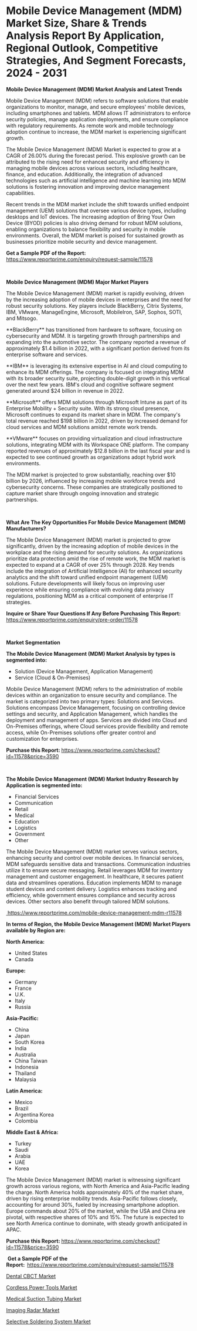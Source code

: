 <p><h1>Mobile Device Management (MDM) Market Size, Share & Trends Analysis Report By Application, Regional Outlook, Competitive Strategies, And Segment Forecasts, 2024 - 2031</h1></p><p><strong>Mobile Device Management (MDM) Market Analysis and Latest Trends</strong></p>
<p><p>Mobile Device Management (MDM) refers to software solutions that enable organizations to monitor, manage, and secure employees' mobile devices, including smartphones and tablets. MDM allows IT administrators to enforce security policies, manage application deployments, and ensure compliance with regulatory requirements. As remote work and mobile technology adoption continue to increase, the MDM market is experiencing significant growth.</p><p>The Mobile Device Management (MDM) Market is expected to grow at a CAGR of 26.00% during the forecast period. This explosive growth can be attributed to the rising need for enhanced security and efficiency in managing mobile devices across various sectors, including healthcare, finance, and education. Additionally, the integration of advanced technologies such as artificial intelligence and machine learning into MDM solutions is fostering innovation and improving device management capabilities.</p><p>Recent trends in the MDM market include the shift towards unified endpoint management (UEM) solutions that oversee various device types, including desktops and IoT devices. The increasing adoption of Bring Your Own Device (BYOD) policies is also driving demand for robust MDM solutions, enabling organizations to balance flexibility and security in mobile environments. Overall, the MDM market is poised for sustained growth as businesses prioritize mobile security and device management.</p></p>
<p><strong>Get a Sample PDF of the Report:&nbsp;</strong> <a href="https://www.reportprime.com/enquiry/request-sample/11578?utm_campaign=1743&utm_medium=2&utm_source=Github&utm_content=ia&utm_term=25122024&utm_id=mobile-device-management-mdm">https://www.reportprime.com/enquiry/request-sample/11578</a></p>
<p>&nbsp;</p>
<p><strong>Mobile Device Management (MDM) Major Market Players</strong></p>
<p><p>The Mobile Device Management (MDM) market is rapidly evolving, driven by the increasing adoption of mobile devices in enterprises and the need for robust security solutions. Key players include BlackBerry, Citrix Systems, IBM, VMware, ManageEngine, Microsoft, MobileIron, SAP, Sophos, SOTI, and Mitsogo.</p><p>**BlackBerry** has transitioned from hardware to software, focusing on cybersecurity and MDM. It is targeting growth through partnerships and expanding into the automotive sector. The company reported a revenue of approximately $1.4 billion in 2022, with a significant portion derived from its enterprise software and services.</p><p>**IBM** is leveraging its extensive expertise in AI and cloud computing to enhance its MDM offerings. The company is focused on integrating MDM with its broader security suite, projecting double-digit growth in this vertical over the next few years. IBM's cloud and cognitive software segment generated around $24 billion in revenue in 2022.</p><p>**Microsoft** offers MDM solutions through Microsoft Intune as part of its Enterprise Mobility + Security suite. With its strong cloud presence, Microsoft continues to expand its market share in MDM. The company's total revenue reached $198 billion in 2022, driven by increased demand for cloud services and MDM solutions amidst remote work trends.</p><p>**VMware** focuses on providing virtualization and cloud infrastructure solutions, integrating MDM with its Workspace ONE platform. The company reported revenues of approximately $12.8 billion in the last fiscal year and is expected to see continued growth as organizations adopt hybrid work environments.</p><p>The MDM market is projected to grow substantially, reaching over $10 billion by 2026, influenced by increasing mobile workforce trends and cybersecurity concerns. These companies are strategically positioned to capture market share through ongoing innovation and strategic partnerships. </p></p>
<p>&nbsp;</p>
<p><strong>What Are The Key Opportunities For Mobile Device Management (MDM) Manufacturers?</strong></p>
<p><p>The Mobile Device Management (MDM) market is projected to grow significantly, driven by the increasing adoption of mobile devices in the workplace and the rising demand for security solutions. As organizations prioritize data protection amid the rise of remote work, the MDM market is expected to expand at a CAGR of over 25% through 2028. Key trends include the integration of Artificial Intelligence (AI) for enhanced security analytics and the shift toward unified endpoint management (UEM) solutions. Future developments will likely focus on improving user experience while ensuring compliance with evolving data privacy regulations, positioning MDM as a critical component of enterprise IT strategies.</p></p>
<p><strong>Inquire or Share Your Questions If Any Before Purchasing This Report:</strong> <a href="https://www.reportprime.com/enquiry/pre-order/11578?utm_campaign=1743&utm_medium=2&utm_source=Github&utm_content=ia&utm_term=25122024&utm_id=mobile-device-management-mdm">https://www.reportprime.com/enquiry/pre-order/11578</a></p>
<p>&nbsp;</p>
<p><strong>Market Segmentation</strong></p>
<p><strong>The Mobile Device Management (MDM) Market Analysis by types is segmented into:</strong></p>
<p><ul><li>Solution (Device Management, Application Management)</li><li>Service (Cloud & On-Premises)</li></ul></p>
<p><p>Mobile Device Management (MDM) refers to the administration of mobile devices within an organization to ensure security and compliance. The market is categorized into two primary types: Solutions and Services. Solutions encompass Device Management, focusing on controlling device settings and security, and Application Management, which handles the deployment and management of apps. Services are divided into Cloud and On-Premises offerings, where Cloud services provide flexibility and remote access, while On-Premises solutions offer greater control and customization for enterprises.</p></p>
<p><strong>Purchase this Report:&nbsp;</strong><a href="https://www.reportprime.com/checkout?id=11578&price=3590&utm_campaign=1743&utm_medium=2&utm_source=Github&utm_content=ia&utm_term=25122024&utm_id=mobile-device-management-mdm">https://www.reportprime.com/checkout?id=11578&price=3590</a></p>
<p>&nbsp;</p>
<p><strong>The Mobile Device Management (MDM) Market Industry Research by Application is segmented into:</strong></p>
<p><ul><li>Financial Services</li><li>Communication</li><li>Retail</li><li>Medical</li><li>Education</li><li>Logistics</li><li>Government</li><li>Other</li></ul></p>
<p><p>The Mobile Device Management (MDM) market serves various sectors, enhancing security and control over mobile devices. In financial services, MDM safeguards sensitive data and transactions. Communication industries utilize it to ensure secure messaging. Retail leverages MDM for inventory management and customer engagement. In healthcare, it secures patient data and streamlines operations. Education implements MDM to manage student devices and content delivery. Logistics enhances tracking and efficiency, while government ensures compliance and security across devices. Other sectors also benefit through tailored MDM solutions.</p></p>
<p><a href="https://www.reportprime.com/mobile-device-management-mdm-r11578?utm_campaign=1743&utm_medium=2&utm_source=Github&utm_content=ia&utm_term=25122024&utm_id=mobile-device-management-mdm">&nbsp;https://www.reportprime.com/mobile-device-management-mdm-r11578</a></p>
<p><strong>In terms of Region, the Mobile Device Management (MDM) Market Players available by Region are:</strong></p>
<p>
    <p> <strong> North America: </strong>
        <ul>
            <li>United States</li>
            <li>Canada</li>
        </ul>
        </p> 
    <p> <strong> Europe: </strong>
        <ul>
            <li>Germany</li>
            <li>France</li>
            <li>U.K.</li>
            <li>Italy</li>
            <li>Russia</li>
        </ul>
        </p> 
    <p> <strong> Asia-Pacific: </strong>
        <ul>
            <li>China</li>
            <li>Japan</li>
            <li>South Korea</li>
            <li>India</li>
            <li>Australia</li>
            <li>China Taiwan</li>
            <li>Indonesia</li>
            <li>Thailand</li>
            <li>Malaysia</li>
        </ul>
        </p> 
    <p> <strong> Latin America: </strong>
        <ul>
            <li>Mexico</li>
            <li>Brazil</li>
            <li>Argentina Korea</li>
            <li>Colombia</li>
        </ul>
        </p> 
    <p> <strong> Middle East & Africa: </strong>
        <ul>
            <li>Turkey</li>
            <li>Saudi</li>
            <li>Arabia</li>
            <li>UAE</li>
            <li>Korea</li>
        </ul>
    </p>
    </p>
<p><p>The Mobile Device Management (MDM) market is witnessing significant growth across various regions, with North America and Asia-Pacific leading the charge. North America holds approximately 40% of the market share, driven by rising enterprise mobility trends. Asia-Pacific follows closely, accounting for around 30%, fueled by increasing smartphone adoption. Europe commands about 20% of the market, while the USA and China are pivotal, with respective shares of 10% and 15%. The future is expected to see North America continue to dominate, with steady growth anticipated in APAC.</p></p>
<p><strong>Purchase this Report: </strong><a href="https://www.reportprime.com/checkout?id=11578&price=3590&utm_campaign=1743&utm_medium=2&utm_source=Github&utm_content=ia&utm_term=25122024&utm_id=mobile-device-management-mdm">https://www.reportprime.com/checkout?id=11578&price=3590</a></p>
<p>&nbsp;<strong>Get a Sample PDF of the Report:&nbsp;&nbsp;</strong><a href="https://www.reportprime.com/enquiry/request-sample/11578?utm_campaign=1743&utm_medium=2&utm_source=Github&utm_content=ia&utm_term=25122024&utm_id=mobile-device-management-mdm">https://www.reportprime.com/enquiry/request-sample/11578</a></p>
<p><strong></strong></p>
<p><p><a href="https://www.linkedin.com/pulse/dental-cbct-market-size-share-analysis-forecasted-cagr-124-from-awfdc?utm_campaign=1743&utm_medium=2&utm_source=Github&utm_content=ia&utm_term=25122024&utm_id=mobile-device-management-mdm">Dental CBCT Market</a></p><p><a href="https://www.linkedin.com/pulse/cordless-power-tools-market-analysis-trends-share-sales-size-ly4sc?utm_campaign=1743&utm_medium=2&utm_source=Github&utm_content=ia&utm_term=25122024&utm_id=mobile-device-management-mdm">Cordless Power Tools Market</a></p><p><a href="https://www.linkedin.com/pulse/revenue-growth-forecast-medical-suction-tubing-market-76-cagr-owt8c?utm_campaign=1743&utm_medium=2&utm_source=Github&utm_content=ia&utm_term=25122024&utm_id=mobile-device-management-mdm">Medical Suction Tubing Market</a></p><p><a href="https://www.linkedin.com/pulse/navigating-global-imaging-radar-market-landscape-trends-forecasts-vyfif?utm_campaign=1743&utm_medium=2&utm_source=Github&utm_content=ia&utm_term=25122024&utm_id=mobile-device-management-mdm">Imaging Radar Market</a></p><p><a href="https://www.linkedin.com/pulse/future-growth-selective-soldering-system-market-projected-t6jzc?utm_campaign=1743&utm_medium=2&utm_source=Github&utm_content=ia&utm_term=25122024&utm_id=mobile-device-management-mdm">Selective Soldering System Market</a></p></p>